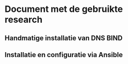 # Document met de gebruikte research

## Handmatige installatie van DNS BIND



## Installatie en configuratie via Ansible